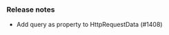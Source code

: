 ### Release notes
<!-- Please add your release notes in the following format:
- My change description (#PR/#issue)
-->
- Add query as property to HttpRequestData (#1408)
